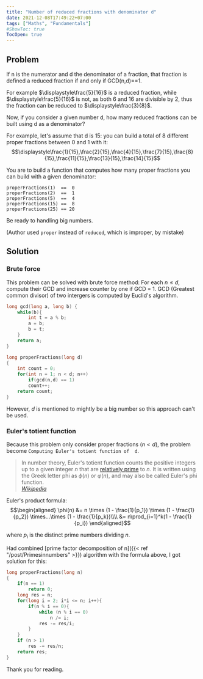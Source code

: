 ```yaml
---
title: "Number of reduced fractions with denominator d"
date: 2021-12-08T17:49:22+07:00
tags: ["Maths", "Fundamentals"]
#ShowToc: true
TocOpen: true
---
```

## Problem
If n is the numerator and d the denominator of a fraction, that fraction is defined a reduced fraction if and only if GCD(n,d)==1.

For example $\displaystyle\frac{5}{16}$ is a reduced fraction, while $\displaystyle\frac{5}{16}$ is not, as both 6 and 16 are divisible by 2, thus the fraction can be reduced to $\displaystyle\frac{3}{8}$.

Now, if you consider a given number d, how many reduced fractions can be built using d as a denominator?

For example, let's assume that d is 15: you can build a total of 8 different proper fractions between 0 and 1 with it: $$\displaystyle\frac{1}{15},\frac{2}{15},\frac{4}{15},\frac{7}{15},\frac{8}{15},\frac{11}{15},\frac{13}{15},\frac{14}{15}$$

You are to build a function that computes how many proper fractions you can build with a given denominator:
```
properFractions(1)  ==  0
properFractions(2)  ==  1
properFractions(5)  ==  4
properFractions(15) ==  8
properFractions(25) == 20
```
Be ready to handling big numbers.

(Author used `proper` instead of `reduced`, which is improper, by mistake)
## Solution
### Brute force
This problem can be solved with brute force method: For each $n \leq d$, compute their GCD and increase counter by one if GCD = 1. GCD (Greatest common divisor) of two intergers is computed by Euclid's algorithm.
```cpp
long gcd(long a, long b) {
	while(b){
		int t = a % b;
		a = b;
		b = t;
	}
	return a;
}

long properFractions(long d)
{
	int count = 0;
	for(int n = 1; n < d; n++)
		if(gcd(n,d) == 1)
		count++;
	return count;
}
```
However, $d$ is mentioned to mightly be a big number so this approach can't be used.
### Euler's totient function
Because this problem only consider proper fractions ($n < d$), the problem become `Computing Euler's totient function of  d`.

>In number theory, Euler's totient function counts the positive integers up to a given integer $n$ that are [relatively prime](https://en.wikipedia.org/wiki/Coprime_integers) to $n$. It is written using the Greek letter phi as $\phi (n)$ or $\varphi (n)$, and may also be called Euler's phi function.\
*[Wikipedia](https://en.wikipedia.org/wiki/Euler's_totient_function)*

Euler's product formula:
$$\begin{aligned}
\phi(n) &= n \times (1 - \frac{1}{p_1}) \times (1 - \frac{1}{p_2}) \times...\times (1 - \frac{1}{p_k})\\\\
&= n\prod_{i=1}^k(1 - \frac{1}{p_i})
\end{aligned}$$

where $p_i$ is the distinct prime numbers dividing $n$.

Had combined [prime factor decomposition of n]({{< ref "/post/Primesinnumbers" >}}) algorithm with the formula above, I got solution for this:
```cpp
long properFractions(long n)
{
	if(n == 1)
		return 0;
	long res = n;
	for(long i = 2; i*i <= n; i++){
		if(n % i == 0){
			while (n % i == 0)
				n /= i;
			res -= res/i;
		}
	}
	if (n > 1)
		res -= res/n;
	return res;
}
```
Thank you for reading.
